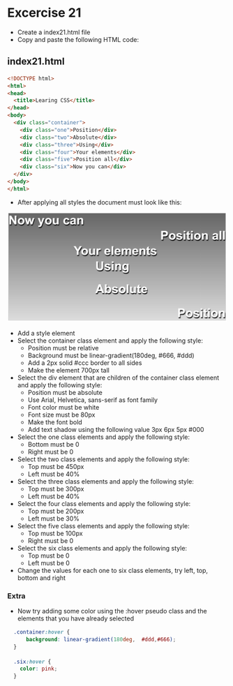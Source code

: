 # Excercise 21

* Create a index21.html file
* Copy and paste the following HTML code:

## index21.html
```html
<!DOCTYPE html>
<html>
<head>
  <title>Learing CSS</title>
</head>
<body>
  <div class="container">
    <div class="one">Position</div>
    <div class="two">Absolute</div>
    <div class="three">Using</div>
    <div class="four">Your elements</div>
    <div class="five">Position all</div>
    <div class="six">Now you can</div>
  </div>
</body>
</html>
```

* After applying all styles the document must look like this:

![Ex 21](./results/ex_21.png)

* Add a style element
* Select the container class element and apply the following style:
  * Position must be relative
  * Background must be linear-gradient(180deg, #666, #ddd)
  * Add a 2px solid #ccc border to all sides
  * Make the element 700px tall
* Select the div element that are children of the container class element and apply the following style:
  * Position must be absolute
  * Use Arial, Helvetica, sans-serif as font family
  * Font color must be white
  * Font size must be 80px
  * Make the font bold
  * Add text shadow using the following value 3px 6px 5px #000
* Select the one class elements and apply the following style:
  * Bottom must be 0
  * Right must be 0
* Select the two class elements and apply the following style:
  * Top must be 450px
  * Left must be 40%
* Select the three class elements and apply the following style:
  * Top must be 300px
  * Left must be 40%
* Select the four class elements and apply the following style:
  * Top must be 200px
  * Left must be 30%
* Select the five class elements and apply the following style:
  * Top must be 100px
  * Right must be 0
* Select the six class elements and apply the following style:
  * Top must be 0
  * Left must be 0
* Change the values for each one to six class elements, try left, top, bottom and right

### Extra
* Now try adding some color using the :hover pseudo class and the elements that you have already selected
```css
  .container:hover {
      background: linear-gradient(180deg,  #ddd,#666);
  }
  
  .six:hover {
    color: pink;
  }
```